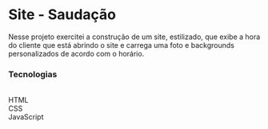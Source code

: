 <h1>Site - Saudação</h1>

Nesse projeto exercitei a construção de um site, estilizado, que exibe a hora do cliente que está abrindo o site e carrega uma foto e backgrounds personalizados de acordo com o horário.</br>


<h3>Tecnologias</h3></br>
HTML</br>
CSS</br>
JavaScript</br>
